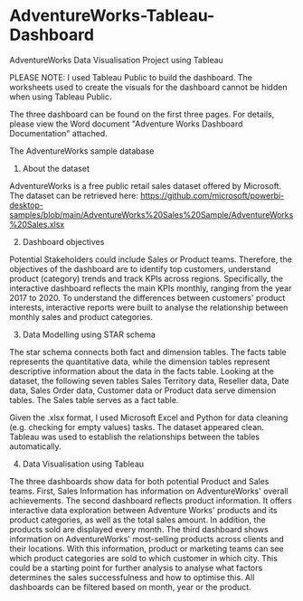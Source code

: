 # AdventureWorks-Tableau-Dashboard

AdventureWorks Data Visualisation Project using Tableau

PLEASE NOTE: I used Tableau Public to build the dashboard. The worksheets used to create the visuals for the dashboard cannot be hidden when using Tableau Public.

The three dashboard can be found on the first three pages.
For details, please view the Word document "Adventure Works Dashboard Documentation" attached.

The AdventureWorks sample database

1.	About the dataset

AdventureWorks is a free public retail sales dataset offered by Microsoft. The dataset can be  retrieved here: https://github.com/microsoft/powerbi-desktop-samples/blob/main/AdventureWorks%20Sales%20Sample/AdventureWorks%20Sales.xlsx

2. Dashboard objectives 

Potential Stakeholders could include Sales or Product teams. Therefore, the objectives of the dashboard are to identify top customers, understand product (category) trends and track KPIs across regions. Specifically, the interactive dashboard reflects the main KPIs monthly, ranging from the year 2017 to 2020. To understand the differences between customers' product interests, interactive reports were built to analyse the relationship between monthly sales and product categories.

3. Data Modelling using STAR schema

The star schema connects both fact and dimension tables. The facts table represents the quantitative data, while the dimension tables represent descriptive information about the data in the facts table.  Looking at the dataset, the following seven tables Sales Territory data, Reseller data, Date data, Sales Order data, Customer data or Product data serve dimension tables. The Sales table serves as a fact table.
 

Given the .xlsx format, I used Microsoft Excel and Python for data cleaning (e.g. checking for empty values) tasks. The dataset appeared clean. Tableau was used to establish the relationships between the tables automatically.

 
4. Data Visualisation using Tableau

The three dashboards show data for both potential Product and Sales teams. 
First, Sales Information has information on AdventureWorks' overall achievements. 
The second dashboard reflects product information. It offers interactive data exploration between Adventure Works' products and its product categories, as well as the total sales amount. In addition, the products sold are displayed every month. 
The third dashboard shows information on AdventureWorks' most-selling products across clients and their locations. With this information, product or marketing teams can see which product categories are sold to which customer in which city. This could be a starting point for further analysis to analyse what factors determines the sales successfulness and how to optimise this. All dashboards can be filtered based on month, year or the product.
